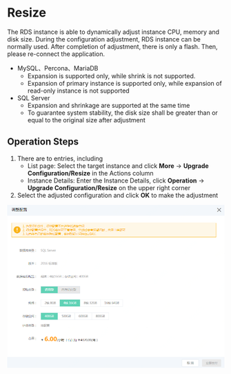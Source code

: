 # Resize

The RDS instance is able to dynamically adjust instance CPU, memory and disk size. During the configuration adjustment, RDS instance can be normally used. After completion of adjustment, there is only a flash. Then, please re-connect the application.

- MySQL、Percona、MariaDB
  - Expansion is supported only, while shrink is not supported.
  - Expansion of primary instance is supported only, while expansion of read-only instance is not supported
- SQL Server
  - Expansion and shrinkage are supported at the same time
  - To guarantee system stability, the disk size shall be greater than or equal to the original size after adjustment
  
## Operation Steps
1. There are to entries, including
    * List page: Select the target instance and click **More** -> **Upgrade Configuration/Resize** in the Actions column
    * Instance Details: Enter the Instance Details, click **Operation** -> **Upgrade Configuration/Resize** on the upper right corner
2. Select the adjusted configuration and click **OK** to make the adjustment
    
![调整配置](../../../../../image/RDS/Modify-Instance-Spec.png)
